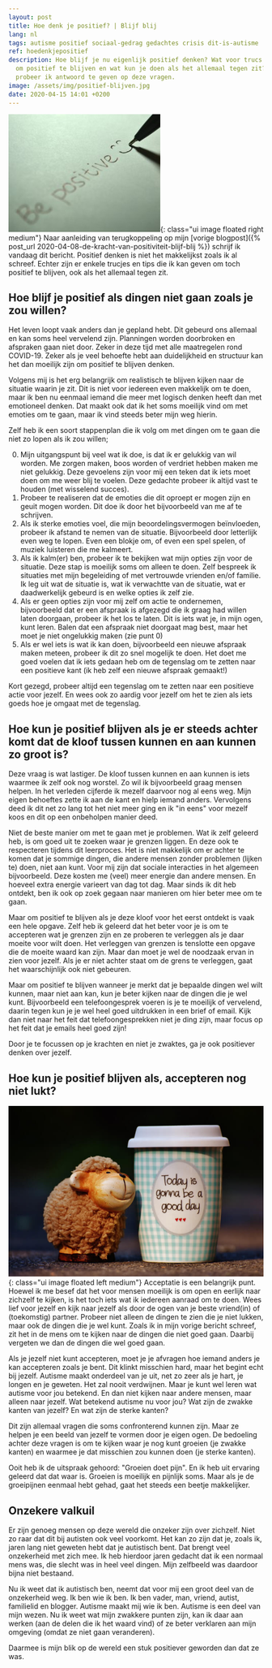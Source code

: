 ```yaml
---
layout: post
title: Hoe denk je positief? | Blijf blij
lang: nl
tags: autisme positief sociaal-gedrag gedachtes crisis dit-is-autisme
ref: hoedenkjepositief
description: Hoe blijf je nu eigenlijk positief denken? Wat voor trucs gebruik ik
  om positief te blijven en wat kun je doen als het allemaal tegen zit? In dit blog
  probeer ik antwoord te geven op deze vragen.
image: /assets/img/positief-blijven.jpg
date: 2020-04-15 14:01 +0200
---
```

![Positief blijven denken](/assets/img/positief-blijven.jpg){: class="ui image floated right medium"}
Naar aanleiding van terugkoppeling op mijn [vorige blogpost]({% post_url 2020-04-08-de-kracht-van-positiviteit-blijf-blij %}) schrijf ik vandaag dit bericht. Positief denken is niet het makkelijkst zoals ik al schreef. Echter zijn er enkele trucjes en tips die ik kan geven om toch positief te blijven, ook als het allemaal tegen zit.

## Hoe blijf je positief als dingen niet gaan zoals je zou willen?

Het leven loopt vaak anders dan je gepland hebt. Dit gebeurd ons allemaal en kan soms heel vervelend zijn. Planningen worden doorbroken en afspraken gaan niet door. Zeker in deze tijd met alle maatregelen rond COVID-19. Zeker als je veel behoefte hebt aan duidelijkheid en structuur kan het dan moeilijk zijn om positief te blijven denken.

Volgens mij is het erg belangrijk om realistisch te blijven kijken naar de situatie waarin je zit. Dit is niet voor iedereen even makkelijk om te doen, maar ik ben nu eenmaal iemand die meer met logisch denken heeft dan met emotioneel denken. Dat maakt ook dat ik het soms moeilijk vind om met emoties om te gaan, maar ik vind steeds beter mijn weg hierin.

Zelf heb ik een soort stappenplan die ik volg om met dingen om te gaan die niet zo lopen als ik zou willen;

0. Mijn uitgangspunt bij veel wat ik doe, is dat ik er gelukkig van wil worden. Me zorgen maken, boos worden of verdriet hebben maken me niet gelukkig. Deze gevoelens zijn voor mij een teken dat ik iets moet doen om me weer blij te voelen. Deze gedachte probeer ik altijd vast te houden (met wisselend succes).
1. Probeer te realiseren dat de emoties die dit oproept er mogen zijn en geuit mogen worden. Dit doe ik door het bijvoorbeeld van me af te schrijven.
2. Als ik sterke emoties voel, die mijn beoordelingsvermogen beïnvloeden, probeer ik afstand te nemen van de situatie. Bijvoorbeeld door letterlijk even weg te lopen. Even een blokje om, of even een spel spelen, of muziek luisteren die me kalmeert.
3. Als ik kalm(er) ben, probeer ik te bekijken wat mijn opties zijn voor de situatie. Deze stap is moeilijk soms om alleen te doen. Zelf bespreek ik situaties met mijn begeleiding of met vertrouwde vrienden en/of familie. Ik leg uit wat de situatie is, wat ik verwachtte van de situatie, wat er daadwerkelijk gebeurd is en welke opties ik zelf zie.
4. Als er geen opties zijn voor mij zelf om actie te ondernemen, bijvoorbeeld dat er een afspraak is afgezegd die ik graag had willen laten doorgaan, probeer ik het los te laten. Dit is iets wat je, in mijn ogen, kunt leren. Balen dat een afspraak niet doorgaat mag best, maar het moet je niet ongelukkig maken (zie punt 0)
5. Als er wel iets is wat ik kan doen, bijvoorbeeld een nieuwe afspraak maken meteen, probeer ik dit zo snel mogelijk te doen. Het doet me goed voelen dat ik iets gedaan heb om de tegenslag om te zetten naar een positieve kant (ik heb zelf een nieuwe afspraak gemaakt!)

Kort gezegd, probeer altijd een tegenslag om te zetten naar een positieve actie voor jezelf. En wees ook zo aardig voor jezelf om het te zien als iets goeds hoe je omgaat met de tegenslag.

## Hoe kun je positief blijven als je er steeds achter komt dat de kloof tussen kunnen en aan kunnen zo groot is?

Deze vraag is wat lastiger. De kloof tussen kunnen en aan kunnen is iets waarmee ik zelf ook nog worstel. Zo wil ik bijvoorbeeld graag mensen helpen. In het verleden cijferde ik mezelf daarvoor nog al eens weg. Mijn eigen behoeftes zette ik aan de kant en hielp iemand anders. Vervolgens deed ik dit net zo lang tot het niet meer ging en ik "in eens" voor mezelf koos en dit op een onbeholpen manier deed.

Niet de beste manier om met te gaan met je problemen. Wat ik zelf geleerd heb, is om goed uit te zoeken waar je grenzen liggen. En deze ook te respecteren tijdens dit leerproces. Het is niet makkelijk om er achter te komen dat je sommige dingen, die andere mensen zonder problemen (lijken te) doen, niet aan kunt. Voor mij zijn dat sociale interacties in het algemeen bijvoorbeeld. Deze kosten me (veel) meer energie dan andere mensen. En hoeveel extra energie varieert van dag tot dag. Maar sinds ik dit heb ontdekt, ben ik ook op zoek gegaan naar manieren om hier beter mee om te gaan.

Maar om positief te blijven als je deze kloof voor het eerst ontdekt is vaak een hele opgave. Zelf heb ik geleerd dat het beter voor je is om te accepteren wat je grenzen zijn en ze proberen te verleggen als je daar moeite voor wilt doen. Het verleggen van grenzen is tenslotte een opgave die de moeite waard kan zijn. Maar dan moet je wel de noodzaak ervan in zien voor jezelf. Als je er niet achter staat om de grens te verleggen, gaat het waarschijnlijk ook niet gebeuren.

Maar om positief te blijven wanneer je merkt dat je bepaalde dingen wel wilt kunnen, maar niet aan kan, kun je beter kijken naar de dingen die je wel kunt. Bijvoorbeeld een telefoongesprek voeren is je te moeilijk of vervelend, daarin tegen kun je je wel heel goed uitdrukken in een brief of email. Kijk dan niet naar het feit dat telefoongesprekken niet je ding zijn, maar focus op het feit dat je emails heel goed zijn!

Door je te focussen op je krachten en niet je zwaktes, ga je ook positiever denken over jezelf.

## Hoe kun je positief blijven als, accepteren nog niet lukt?
![Positief blijven](/assets/img/positief-zijn-en-positief-blijven.jpg){: class="ui image floated left medium"}
Acceptatie is een belangrijk punt. Hoewel ik me besef dat het voor mensen moeilijk is om open en eerlijk naar zichzelf te kijken, is het toch iets wat ik iedereen aanraad om te doen. Wees lief voor jezelf en kijk naar jezelf als door de ogen van je beste vriend(in) of (toekomstig) partner. Probeer niet alleen de dingen te zien die je niet lukken, maar ook de dingen die je wel kunt. Zoals ik in mijn vorige bericht schreef, zit het in de mens om te kijken naar de dingen die niet goed gaan. Daarbij vergeten we dan de dingen die wel goed gaan.

Als je jezelf niet kunt accepteren, moet je je afvragen hoe iemand anders je kan accepteren zoals je bent. Dit klinkt misschien hard, maar het begint echt bij jezelf. Autisme maakt onderdeel van je uit, net zo zeer als je hart, je longen en je geweten. Het zal nooit verdwijnen. Maar je kunt wel leren wat autisme voor jou betekend. En dan niet kijken naar andere mensen, maar alleen naar jezelf. Wat betekend autisme nu voor jou? Wat zijn de zwakke kanten van jezelf? En wat zijn de sterke kanten?

Dit zijn allemaal vragen die soms confronterend kunnen zijn. Maar ze helpen je een beeld van jezelf te vormen door je eigen ogen. De bedoeling achter deze vragen is om te kijken waar je nog kunt groeien (je zwakke kanten) en waarmee je dat misschien zou kunnen doen (je sterke kanten).

Ooit heb ik de uitspraak gehoord: "Groeien doet pijn". En ik heb uit ervaring geleerd dat dat waar is. Groeien is moeilijk en pijnlijk soms. Maar als je de groeipijnen eenmaal hebt gehad, gaat het steeds een beetje makkelijker.

## Onzekere valkuil

Er zijn genoeg mensen op deze wereld die onzeker zijn over zichzelf. Niet zo raar dat dit bij autisten ook veel voorkomt. Het kan zo zijn dat je, zoals ik, jaren lang niet geweten hebt dat je autistisch bent. Dat brengt veel onzekerheid met zich mee. Ik heb hierdoor jaren gedacht dat ik een normaal mens was, die slecht was in heel veel dingen. Mijn zelfbeeld was daardoor bijna niet bestaand.

Nu ik weet dat ik autistisch ben, neemt dat voor mij een groot deel van de onzekerheid weg. Ik ben wie ik ben. Ik ben vader, man, vriend, autist, familielid en blogger. Autisme maakt mij wie ik ben. Autisme is een deel van mijn wezen. Nu ik weet wat mijn zwakkere punten zijn, kan ik daar aan werken (aan de delen die ik het waard vind) of ze beter verklaren aan mijn omgeving (omdat ze niet gaan veranderen).

Daarmee is mijn blik op de wereld een stuk positiever geworden dan dat ze was.
